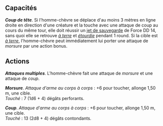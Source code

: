 ## Capacités
_**Coup de tête**_. Si l'homme-chèvre se déplace d'au moins 3 mètres en ligne droite en direction d'une créature et la touche avec une attaque de coup au cours du même tour, elle doit réussir un [jet de sauvegarde](/utiliser-les-caracteristiques/#jets-de-sauvegarde) de Force DD 14, sans quoi elle se retrouve [_à terre_](/gerer-la-sante-du-personnage/#a-terre) et [_étourdie_](/gerer-la-sante-du-personnage/#etourdi) pendant 1 round. Si la cible est [_à terre_](/gerer-la-sante-du-personnage/#a-terre), l'homme-chèvre peut immédiatement lui porter une attaque de _morsure_ par une action bonus.

## Actions
_**Attaques multiples**_. L'homme-chèvre fait une attaque de _morsure_ et une attaque de _coup_.

_**Morsure**_. _Attaque d'arme au corps à corps_ : +6 pour toucher, allonge 1,50 m, une cible.  
_Touché_ : 7 (1d6 + 4) dégâts perforants.

_**Coup**_. _Attaque d'arme au corps à corps_ : +6 pour toucher, allonge 1,50 m, une cible.  
_Touché_ : 13 (2d8 + 4) dégâts contondants.
